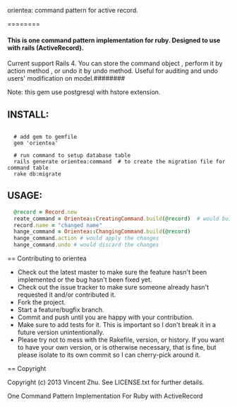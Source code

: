 orientea: command pattern for active record. 

========

#### This is one command pattern implementation for ruby. Designed to use with rails (ActiveRecord).
Current support Rails 4.
You can store the command object , perform it by action method , or undo it by undo method. Useful for auditing and undo users' modification on model.########

Note: this gem use postgresql with hstore extension.

## INSTALL: 

```

  # add gem to gemfile
  gem 'orientea' 

  # run command to setup database table
  rails generate orientea:command  # to create the migration file for command table
  rake db:migrate

```

## USAGE:

```ruby
  @record = Record.new
  reate_command = Orientea::CreatingCommand.build(@record)  # would build and save the command
  record.name = "changed name"
  hange_command = Orientea::ChangingCommand.build(@record)  
  hange_command.action # would apply the changes
  hange_command.undo # would discard the changes
```



== Contributing to orientea
 
* Check out the latest master to make sure the feature hasn't been implemented or the bug hasn't been fixed yet.
* Check out the issue tracker to make sure someone already hasn't requested it and/or contributed it.
* Fork the project.
* Start a feature/bugfix branch.
* Commit and push until you are happy with your contribution.
* Make sure to add tests for it. This is important so I don't break it in a future version unintentionally.
* Please try not to mess with the Rakefile, version, or history. If you want to have your own version, or is otherwise necessary, that is fine, but please isolate to its own commit so I can cherry-pick around it.

== Copyright

Copyright (c) 2013 Vincent Zhu. See LICENSE.txt for
further details.


One Command Pattern Implementation For Ruby with ActiveRecord
